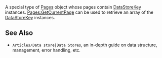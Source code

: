 A special type of [Pages](https://developer.roblox.com/en-us/api-reference/class/Pages) object whose pages contain [DataStoreKey](https://developer.roblox.com/en-us/api-reference/class/DataStoreKey) instances. [Pages:GetCurrentPage](https://developer.roblox.com/en-us/api-reference/function/Pages/GetCurrentPage) can be used to retrieve an array of the [DataStoreKey](https://developer.roblox.com/en-us/api-reference/class/DataStoreKey) instances.

See Also
--------

*   `Articles/Data store|Data Stores`, an in-depth guide on data structure, management, error handling, etc.